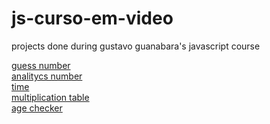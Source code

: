 # js-curso-em-video
 projects done during gustavo guanabara's javascript course

<a href="https://gabriellnascimento.github.io/js-curso-em-video/adivinha/">guess number</a> <br>
<a href="https://gabriellnascimento.github.io/js-curso-em-video/Analisador-num/">analitycs number</a><br>
<a href="https://gabriellnascimento.github.io/js-curso-em-video/Horario/">time</a><br>
<a href="https://gabriellnascimento.github.io/js-curso-em-video/Tabuada/">multiplication table
</a><br>
<a href="https://gabriellnascimento.github.io/js-curso-em-video/verificador-idade/">age checker
</a><br>

